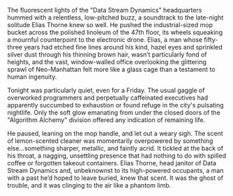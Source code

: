 The fluorescent lights of the "Data Stream Dynamics" headquarters hummed with a relentless, low-pitched buzz, a soundtrack to the late-night solitude Elias Thorne knew so well. He pushed the industrial-sized mop bucket across the polished linoleum of the 47th floor, its wheels squeaking a mournful counterpoint to the electronic drone. Elias, a man whose fifty-three years had etched fine lines around his kind, hazel eyes and sprinkled silver dust through his thinning brown hair, wasn’t particularly fond of heights, and the vast, window-walled office overlooking the glittering sprawl of Neo-Manhattan felt more like a glass cage than a testament to human ingenuity. 

Tonight was particularly quiet, even for a Friday. The usual gaggle of overworked programmers and perpetually caffeinated executives had apparently succumbed to exhaustion or found refuge in the city's pulsating nightlife. Only the soft glow emanating from under the closed doors of the "Algorithm Alchemy" division offered any indication of remaining life.

He paused, leaning on the mop handle, and let out a weary sigh. The scent of lemon-scented cleaner was momentarily overpowered by something else…something sharper, metallic, and faintly acrid. It tickled at the back of his throat, a nagging, unsettling presence that had nothing to do with spilled coffee or forgotten takeout containers. Elias Thorne, head janitor of Data Stream Dynamics and, unbeknownst to its high-powered occupants, a man with a past he’d hoped to leave buried, knew that scent. It was the ghost of trouble, and it was clinging to the air like a phantom limb.
